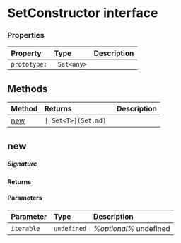 # SetConstructor interface





### Properties

| Property	   | Type	| Description|
|:-------------|:-------|:-----------|
|`prototype:`      |` Set<any>` |  |




## Methods

| Method	   |  Returns	| Description|
|:-------------|:-------|:-----------|
|[new](#new)      | `[ Set<T>](Set.md) `|  |



## new



##### Signature

#### Returns

#### Parameters


| Parameter	   | Type    | Description |
|:-------------|:---------------|:------------|
| `iterable `    | `undefined` | _%optional%_ undefined |

